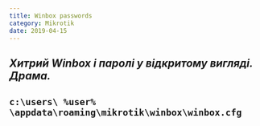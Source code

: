 ```yaml
---
title: Winbox passwords
category: Mikrotik
date: 2019-04-15
---
```


_Хитрий Winbox і паролі у відкритому вигляді. Драма._
-----
`c:\users\ %user% \appdata\roaming\mikrotik\winbox\winbox.cfg`
-----